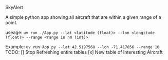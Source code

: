 SkyAlert 

A simple python app showing all aircraft that are within a given range of a point.


useage:
`uv run ./App.py --lat <latitude (float)> --lon <longitude (float)> --range <range in nm (int)>`

Example:
`uv run App.py --lat 42.5197568 --lon -71.417856 --range 10`
TODO:
[] Stop Refreshing entire tables
[x] New table of Interesting Aircraft
